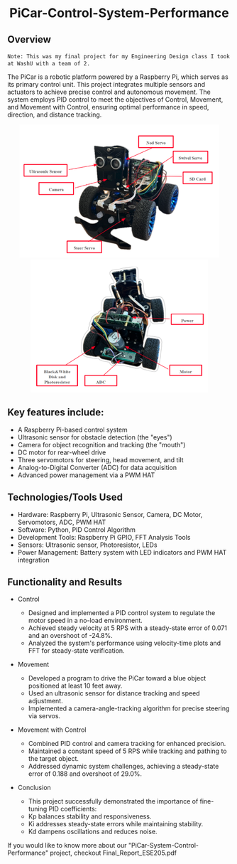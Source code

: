 <div align="center">
    <h1 id="Header">PiCar-Control-System-Performance</h1>
</div>

## Overview

```
Note: This was my final project for my Engineering Design class I took at WashU with a team of 2.
```

The PiCar is a robotic platform powered by a Raspberry Pi, which serves as its primary control unit. This project integrates multiple sensors and actuators to achieve precise control and autonomous movement. The system employs PID control to meet the objectives of Control, Movement, and Movement with Control, ensuring optimal performance in speed, direction, and distance tracking.

<div align="center">
    <img src="PiCar-figure-1.png" alt="screenshot" width="450px" height="300px">
    <img src="PiCar-figure-2.png" alt="screenshot" width="400px" height="300px">
</div>

## Key features include:
* A Raspberry Pi-based control system
* Ultrasonic sensor for obstacle detection (the "eyes")
* Camera for object recognition and tracking (the "mouth")
* DC motor for rear-wheel drive
* Three servomotors for steering, head movement, and tilt
* Analog-to-Digital Converter (ADC) for data acquisition
* Advanced power management via a PWM HAT

## Technologies/Tools Used
* Hardware: Raspberry Pi, Ultrasonic Sensor, Camera, DC Motor, Servomotors, ADC, PWM HAT
* Software: Python, PID Control Algorithm
* Development Tools: Raspberry Pi GPIO, FFT Analysis Tools
* Sensors: Ultrasonic sensor, Photoresistor, LEDs
* Power Management: Battery system with LED indicators and PWM HAT integration

## Functionality and Results
* Control
  * Designed and implemented a PID control system to regulate the motor speed in a no-load environment.
  * Achieved steady velocity at 5 RPS with a steady-state error of 0.071 and an overshoot of -24.8%.
  * Analyzed the system's performance using velocity-time plots and FFT for steady-state verification.
 
* Movement
  * Developed a program to drive the PiCar toward a blue object positioned at least 10 feet away.
  * Used an ultrasonic sensor for distance tracking and speed adjustment.
  * Implemented a camera-angle-tracking algorithm for precise steering via servos.

* Movement with Control
  * Combined PID control and camera tracking for enhanced precision.
  * Maintained a constant speed of 5 RPS while tracking and pathing to the target object.
  * Addressed dynamic system challenges, achieving a steady-state error of 0.188 and overshoot of 29.0%.

* Conclusion
  * This project successfully demonstrated the importance of fine-tuning PID coefficients:
  * Kp balances stability and responsiveness.
  * Ki addresses steady-state errors while maintaining stability.
  * Kd dampens oscillations and reduces noise.

If you would like to know more about our "PiCar-System-Control-Performance" project, checkout Final_Report_ESE205.pdf
